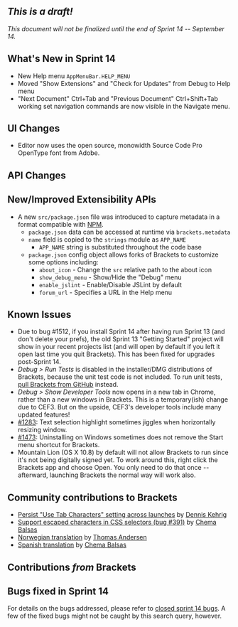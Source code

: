 _This is a draft!_
------------------
_This document will not be finalized until the end of Sprint 14 -- September 14._

What's New in Sprint 14
-----------------------
* New Help menu ``AppMenuBar.HELP_MENU``
* Moved "Show Extensions" and "Check for Updates" from Debug to Help menu
* "Next Document" Ctrl+Tab and "Previous Document" Ctrl+Shift+Tab working set navigation commands are now visible in the Navigate menu.

UI Changes
----------
* Editor now uses the open source, monowidth Source Code Pro OpenType font from Adobe.

API Changes
-----------


New/Improved Extensibility APIs
-------------------------------
* A new ``src/package.json`` file was introduced to capture metadata in a format compatible with [NPM](https://npmjs.org/doc/json.html).
    * ``package.json`` data can be accessed at runtime via ``brackets.metadata``
    * ``name`` field is copied to the ``strings`` module as ``APP_NAME``
        * ``APP_NAME`` string is substituted throughout the code base
    * ``package.json`` config object allows forks of Brackets to customize some options including:
        * ``about_icon`` - Change the ``src`` relative path to the about icon
        * ``show_debug_menu`` - Show/Hide the "Debug" menu
        * ``enable_jslint`` - Enable/Disable JSLint by default
        * ``forum_url`` - Specifies a URL in the Help menu


Known Issues
------------
* Due to bug #1512, if you install Sprint 14 after having run Sprint 13 (and don't delete your prefs), the old Sprint 13 "Getting Started" project will show in your recent projects list (and will open by default if you left it open last time you quit Brackets). This has been fixed for upgrades post-Sprint 14.
* _Debug > Run Tests_ is disabled in the installer/DMG distributions of Brackets, because the unit test code is not included. To run unit tests, [pull Brackets from GitHub](https://github.com/adobe/brackets/wiki/How-to-Hack-on-Brackets#wiki-getcode) instead.
* _Debug > Show Developer Tools_ now opens in a new tab in Chrome, rather than a new windows in Brackets. This is a temporary(ish) change due to CEF3. But on the upside, CEF3's developer tools include many updated features!
* [#1283](https://github.com/adobe/brackets/issues/1283): Text selection highlight sometimes jiggles when horizontally resizing window.
* [#1473](https://github.com/adobe/brackets/issues/1473): Uninstalling on Windows sometimes does not remove the Start menu shortcut for Brackets.
* Mountain Lion (OS X 10.8) by default will not allow Brackets to run since it's not being digitally signed yet.  To work around this, right click the Brackets app and choose Open.  You only need to do that once -- afterward, launching Brackets the normal way will work also.


Community contributions to Brackets
-----------------------------------
* [Persist "Use Tab Characters" setting across launches](https://github.com/adobe/brackets/pull/1500) by [Dennis Kehrig](https://github.com/DennisKehrig)
* [Support escaped characters in CSS selectors (bug #391)](https://github.com/adobe/brackets/pull/1509) by [Chema Balsas](https://github.com/jbalsas)
* [Norwegian translation](https://github.com/adobe/brackets/pull/1448) by [Thomas Andersen](https://github.com/thomasandersen)
* [Spanish translation](https://github.com/adobe/brackets/pull/1587) by [Chema Balsas](https://github.com/jbalsas)

Contributions _from_ Brackets
-----------------------------


Bugs fixed in Sprint 14
-----------------------
For details on the bugs addressed, please refer to [closed sprint 14 bugs](https://github.com/adobe/brackets/issues?labels=sprint+14&page=1&state=closed). A few of the fixed bugs might not be caught by this search query, however.